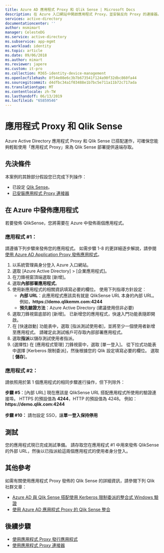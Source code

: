 ```yaml
---
title: Azure AD 應用程式 Proxy 和 Qlik Sense | Microsoft Docs
description: 在 Azure 入口網站中開啟應用程式 Proxy，並安裝反向 Proxy 的連接器。
services: active-directory
documentationcenter: ''
author: msmimart
manager: CelesteDG
ms.service: active-directory
ms.subservice: app-mgmt
ms.workload: identity
ms.topic: article
ms.date: 09/06/2018
ms.author: mimart
ms.reviewer: japere
ms.custom: it-pro
ms.collection: M365-identity-device-management
ms.openlocfilehash: 8f54e08e6c3b7b673541f124a90f32dbc860fa44
ms.sourcegitcommit: d4dfbc34a1f03488e1b7bc5e711a11b72c717ada
ms.translationtype: MT
ms.contentlocale: zh-TW
ms.lasthandoff: 06/13/2019
ms.locfileid: "65859546"
---
```

# <a name="application-proxy-and-qlik-sense"></a>應用程式 Proxy 和 Qlik Sense 
Azure Active Directory 應用程式 Proxy 和 Qlik Sense 已搭配運作，可確保您能夠輕鬆使用「應用程式 Proxy」來為 Qlik Sense 部署提供遠端存取。  

## <a name="prerequisites"></a>先決條件 
本案例的其餘部分假設您已完成下列操作：
 
- 已設定 [Qlik Sense](https://community.qlik.com/docs/DOC-19822)。 
- [已安裝應用程式 Proxy 連接器](application-proxy-add-on-premises-application.md#install-and-register-a-connector) 
 
## <a name="publish-your-applications-in-azure"></a>在 Azure 中發佈應用程式 
若要發佈 QlikSense，您將需要在 Azure 中發佈兩個應用程式。  

### <a name="application-1"></a>應用程式 #1： 
請遵循下列步驟來發佈您的應用程式。 如需步驟 1-8 的更詳細逐步解說，請參閱[使用 Azure AD Application Proxy 發佈應用程式](application-proxy-add-on-premises-application.md)。 


1. 以系統管理員身分登入 Azure 入口網站。 
2. 選取 [Azure Active Directory]  >  [企業應用程式]。 
3. 在刀鋒視窗頂端選取 [新增]。 
4. 選取**內部部署應用程式**。 
5. 使用新應用程式的相關資訊填寫必要的欄位。 使用下列指導方針設定︰ 
   - **內部 URL**：此應用程式應該具有就是 QlikSense URL 本身的內部 URL。 例如，**https&#58;//demo.qlikemm.com:4244** 
   - **預先驗證方法**：Azure Active Directory (建議使用但非必要) 
1. 選取刀鋒視窗底部的 [新增]。 已新增您的應用程式，快速入門功能表隨即開啟。 
2. 在 [快速啟動] 功能表中，選取 [指派測試使用者]，並將至少一個使用者新增至應用程式。 請確定此測試帳戶可存取內部部署應用程式。 
3. 選取**指派**以儲存測試使用者指派。 
4. (選擇性) 在 [應用程式管理] 刀鋒視窗中，選取 [單一登入]。 從下拉式功能表中選擇 [Kerberos 限制委派]，然後根據您的 Qlik 設定填寫必要的欄位。 選取 [ **儲存**]。 

### <a name="application-2"></a>應用程式 #2： 
請依照用於第 1 個應用程式的相同步驟進行操作，但下列除外： 

**步驟 #5**：[內部 URL] 現在應該是 QlikSense URL 搭配應用程式所使用的驗證連接埠。 HTTPS 的預設值為 **4244**，HTTP 的預設值為 4248。 例如：**https&#58;//demo.qlik.com:4244**</br></br> 
**步驟 #10：** 請勿設定 SSO，讓**單一登入保持停用**
 
 
## <a name="testing"></a>測試 
您的應用程式現已完成測試準備。 請存取您在應用程式 #1 中用來發佈 QlikSense 的外部 URL，然後以已指派給這兩個應用程式的使用者身分登入。  

## <a name="additional-references"></a>其他參考
如需有關使用應用程式 Proxy 發佈的 Qlik Sense 的詳細資訊，請參閱下列 Qlik 社群文章： 
- [Azure AD 與 Qlik Sense 搭配使用 Kerberos 限制委派的整合式 Windows 驗證](https://community.qlik.com/docs/DOC-20183)
- [使用 Azure AD 應用程式 Proxy 的 Qlik Sense 整合](https://community.qlik.com/t5/Technology-Partners-Ecosystem/Azure-AD-Application-Proxy/ta-p/1528396)

## <a name="next-steps"></a>後續步驟

- [使用應用程式 Proxy 發行應用程式](application-proxy-add-on-premises-application.md)
- [使用應用程式 Proxy 連接器](application-proxy-connector-groups.md)

